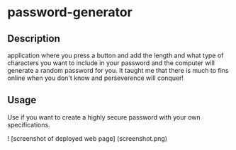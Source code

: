 # password-generator

## Description

application where you press a button and add the length and what type of characters you want to include in your password and the computer will generate a random password for you. It taught me that there is much to fins online when you don't know and perseverence will conquer!

## Usage

Use if you want to create a highly secure password with your own specifications.

! [screenshot of deployed web page] (screenshot.png)



